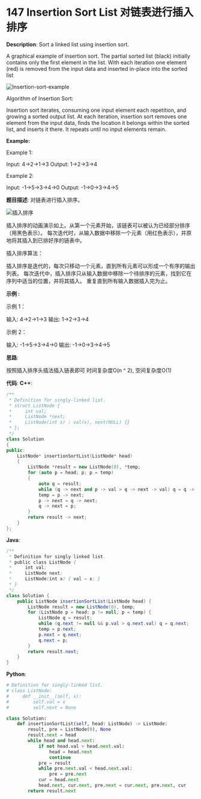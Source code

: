 # 147 Insertion Sort List 对链表进行插入排序

__Description__:
Sort a linked list using insertion sort.

A graphical example of insertion sort. The partial sorted list (black) initially contains only the first element in the list.
With each iteration one element (red) is removed from the input data and inserted in-place into the sorted list

![Insertion-sort-example](https://upload.wikimedia.org/wikipedia/commons/0/0f/Insertion-sort-example-300px.gif)

Algorithm of Insertion Sort:

Insertion sort iterates, consuming one input element each repetition, and growing a sorted output list.
At each iteration, insertion sort removes one element from the input data, finds the location it belongs within the sorted list, and inserts it there.
It repeats until no input elements remain.

__Example:__

Example 1:

Input: 4->2->1->3
Output: 1->2->3->4

Example 2:

Input: -1->5->3->4->0
Output: -1->0->3->4->5

__题目描述__:
对链表进行插入排序。

![插入排序](https://upload.wikimedia.org/wikipedia/commons/0/0f/Insertion-sort-example-300px.gif)

插入排序的动画演示如上。从第一个元素开始，该链表可以被认为已经部分排序（用黑色表示）。
每次迭代时，从输入数据中移除一个元素（用红色表示），并原地将其插入到已排好序的链表中。

插入排序算法：

插入排序是迭代的，每次只移动一个元素，直到所有元素可以形成一个有序的输出列表。
每次迭代中，插入排序只从输入数据中移除一个待排序的元素，找到它在序列中适当的位置，并将其插入。
重复直到所有输入数据插入完为止。

__示例 :__

示例 1：

输入: 4->2->1->3
输出: 1->2->3->4

示例 2：

输入: -1->5->3->4->0
输出: -1->0->3->4->5

__思路__:

按照插入排序头插法插入链表即可
时间复杂度O(n ^ 2), 空间复杂度O(1)

__代码__:
__C++__:

```C++
/**
 * Definition for singly-linked list.
 * struct ListNode {
 *     int val;
 *     ListNode *next;
 *     ListNode(int x) : val(x), next(NULL) {}
 * };
 */
class Solution 
{
public:
    ListNode* insertionSortList(ListNode* head) 
    {
        ListNode *result = new ListNode(0), *temp;
        for (auto p = head; p; p = temp)
        {
            auto q = result;
            while (q -> next and p -> val > q -> next -> val) q = q -> next;
            temp = p -> next;
            p -> next = q -> next;
            q -> next = p;
        }
        return result -> next;
    }
};
```

__Java__:

```Java
/**
 * Definition for singly-linked list.
 * public class ListNode {
 *     int val;
 *     ListNode next;
 *     ListNode(int x) { val = x; }
 * }
 */
class Solution {
    public ListNode insertionSortList(ListNode head) {
        ListNode result = new ListNode(0), temp;
        for (ListNode p = head; p != null; p = temp) {
            ListNode q = result;
            while (q.next != null && p.val > q.next.val) q = q.next;
            temp = p.next;
            p.next = q.next;
            q.next = p;
        }
        return result.next;
    }
}
```

__Python__:

```Python
# Definition for singly-linked list.
# class ListNode:
#     def __init__(self, x):
#         self.val = x
#         self.next = None

class Solution:
    def insertionSortList(self, head: ListNode) -> ListNode:
        result, pre = ListNode(0), None
        result.next = head
        while head and head.next:
            if not head.val > head.next.val:
                head = head.next
                continue
            pre = result
            while pre.next.val < head.next.val:
                pre = pre.next
            cur = head.next
            head.next, cur.next, pre.next = cur.next, pre.next, cur
        return result.next
```
